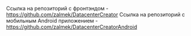 Ссылка на репозиторий с фронтэндом - https://github.com/zalmek/DatacenterCreator
Ссылка на репозиторий с мобильным Android приложением - https://github.com/zalmek/DatacenterCreatorAndroid
